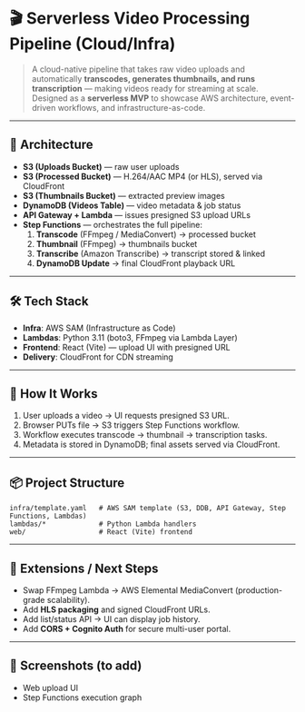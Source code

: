 # 🎬 Serverless Video Processing Pipeline (Cloud/Infra)

> A cloud-native pipeline that takes raw video uploads and automatically **transcodes, generates thumbnails, and runs transcription** — making videos ready for streaming at scale.  
> Designed as a **serverless MVP** to showcase AWS architecture, event-driven workflows, and infrastructure-as-code.

---

## 🧱 Architecture

- **S3 (Uploads Bucket)** — raw user uploads  
- **S3 (Processed Bucket)** — H.264/AAC MP4 (or HLS), served via CloudFront  
- **S3 (Thumbnails Bucket)** — extracted preview images  
- **DynamoDB (Videos Table)** — video metadata & job status  
- **API Gateway + Lambda** — issues presigned S3 upload URLs  
- **Step Functions** — orchestrates the full pipeline:
  1. **Transcode** (FFmpeg / MediaConvert) → processed bucket  
  2. **Thumbnail** (FFmpeg) → thumbnails bucket  
  3. **Transcribe** (Amazon Transcribe) → transcript stored & linked  
  4. **DynamoDB Update** → final CloudFront playback URL  

---

## 🛠️ Tech Stack

- **Infra**: AWS SAM (Infrastructure as Code)  
- **Lambdas**: Python 3.11 (boto3, FFmpeg via Lambda Layer)  
- **Frontend**: React (Vite) — upload UI with presigned URL  
- **Delivery**: CloudFront for CDN streaming  

---

## 🚀 How It Works

1. User uploads a video → UI requests presigned S3 URL.  
2. Browser PUTs file → S3 triggers Step Functions workflow.  
3. Workflow executes transcode → thumbnail → transcription tasks.  
4. Metadata is stored in DynamoDB; final assets served via CloudFront.  

---

## 📦 Project Structure

```
infra/template.yaml   # AWS SAM template (S3, DDB, API Gateway, Step Functions, Lambdas)
lambdas/*             # Python Lambda handlers
web/                  # React (Vite) frontend
```

---

## 🧩 Extensions / Next Steps

- Swap FFmpeg Lambda → AWS Elemental MediaConvert (production-grade scalability).  
- Add **HLS packaging** and signed CloudFront URLs.  
- Add list/status API → UI can display job history.  
- Add **CORS + Cognito Auth** for secure multi-user portal.  

---

## 📸 Screenshots (to add)
- Web upload UI  
- Step Functions execution graph  
